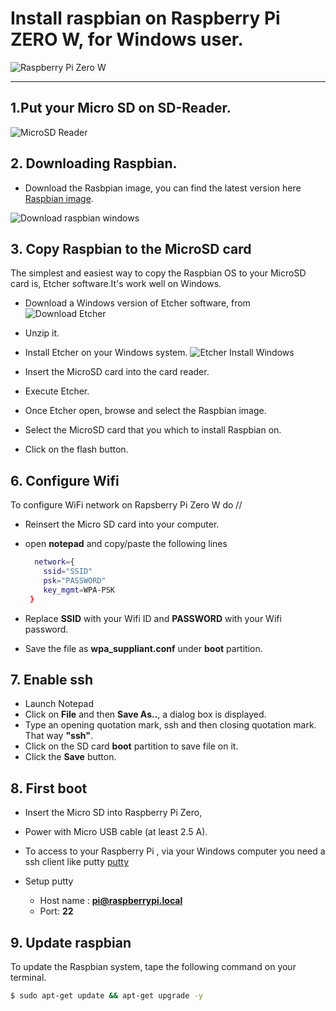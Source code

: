 # Install raspbian on Raspberry Pi ZERO W, for Windows user.
![Raspberry Pi Zero W](https://github.com/opendevices/iot.apps/doc/img/raspberry-pi-zero-w.jpg)

---

## 1.Put your Micro SD on SD-Reader.

![MicroSD Reader](https://github.com/opendevices/iot.apps/doc/img/sd-card-reader.jpg)


## 2. Downloading Raspbian.
 - Download the Rasbpian image, you can find the latest version here  [Raspbian image](https://www.raspberrypi.org/downloads/raspbian/).


 ![Download raspbian windows](https://github.com/opendevices/iot.apps/blob/master/doc/img/RaspbianDownloadWindows.png)

## 3. Copy Raspbian to the MicroSD card 
 The simplest and easiest way to copy the Raspbian OS to your MicroSD card is, Etcher software.It's work well on Windows.


 - Download a Windows version of  Etcher software, from  
 ![Download Etcher](https://github.com/opendevices/iot.apps/blob/master/doc/img/EtcherDownloadWindows.png)

 - Unzip it.
 
 - Install Etcher on your Windows system.
 ![Etcher Install Windows](https://github.com/opendevices/iot.apps/blob/master/doc/img/EtcherInstallWindows.png)

 - Insert the MicroSD card into the card reader.
 
 - Execute Etcher.
 - Once Etcher open, browse and select the Raspbian image.
 - Select the MicroSD card that you which to install Raspbian on.
 - Click on the flash button.
 

## 6. Configure Wifi
  To configure WiFi network on Rapsberry Pi Zero W do
  //
 - Reinsert the Micro SD card into your  computer.
 - open **notepad** and copy/paste the following lines

	```bash
	  network={
		ssid="SSID"
		psk="PASSWORD"
		key_mgmt=WPA-PSK
	 }
	```

 - Replace **SSID** with your Wifi ID and **PASSWORD** with your Wifi password.
 - Save the file as **wpa_suppliant.conf** under **boot** partition.

## 7. Enable ssh

 - Launch Notepad
 - Click on **File** and then **Save As..**, a dialog box is displayed.
 - Type an opening quotation mark, ssh and then closing quotation mark. That way **"ssh"**.    
 - Click on the SD card **boot** partition to save file on it.
 - Click the **Save** button.

## 8. First boot

- Insert the Micro SD into Raspberry Pi Zero,
- Power with Micro USB cable (at least 2.5 A).

- To access to your Raspberry Pi , via your Windows computer you need a ssh client
  like putty [putty](https://www.chiark.greenend.org.uk/~sgtatham/putty/latest.html)
- Setup putty
  * Host name : **pi@raspberrypi.local**
  * Port: **22**


## 9. Update raspbian
 To update the Raspbian system, tape the following command on your terminal.

 ```bash
 $ sudo apt-get update && apt-get upgrade -y
 ```
